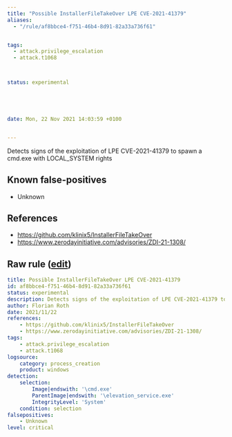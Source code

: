 ```yaml
---
title: "Possible InstallerFileTakeOver LPE CVE-2021-41379"
aliases:
  - "/rule/af8bbce4-f751-46b4-8d91-82a33a736f61"


tags:
  - attack.privilege_escalation
  - attack.t1068



status: experimental





date: Mon, 22 Nov 2021 14:03:59 +0100


---
```


Detects signs of the exploitation of LPE CVE-2021-41379 to spawn a cmd.exe with LOCAL_SYSTEM rights

<!--more-->


## Known false-positives

* Unknown



## References

* https://github.com/klinix5/InstallerFileTakeOver
* https://www.zerodayinitiative.com/advisories/ZDI-21-1308/


## Raw rule ([edit](https://github.com/SigmaHQ/sigma/edit/master/rules/windows/process_creation/proc_creation_win_exploit_lpe_cve_2021_41379.yml))
```yaml
title: Possible InstallerFileTakeOver LPE CVE-2021-41379 
id: af8bbce4-f751-46b4-8d91-82a33a736f61
status: experimental
description: Detects signs of the exploitation of LPE CVE-2021-41379 to spawn a cmd.exe with LOCAL_SYSTEM rights
author: Florian Roth
date: 2021/11/22
references:
    - https://github.com/klinix5/InstallerFileTakeOver
    - https://www.zerodayinitiative.com/advisories/ZDI-21-1308/
tags:
    - attack.privilege_escalation
    - attack.t1068
logsource:
    category: process_creation
    product: windows
detection:
    selection:
        Image|endswith: '\cmd.exe'
        ParentImage|endswith: '\elevation_service.exe'
        IntegrityLevel: 'System'
    condition: selection
falsepositives:
    - Unknown
level: critical

```
